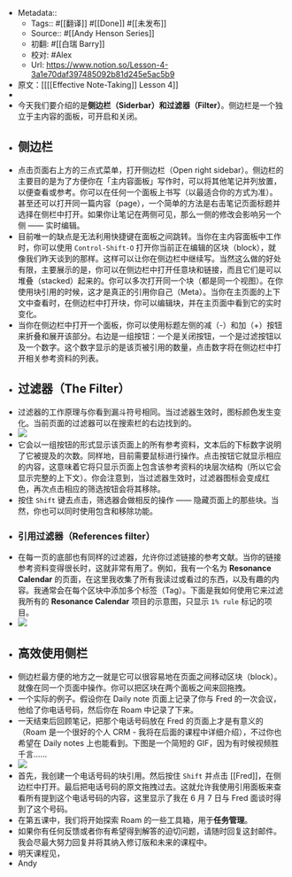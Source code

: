 - Metadata::
    - Tags:: #[[翻译]] #[[Done]] #[[未发布]]
    - Source:: #[[Andy Henson Series]]
    - 初翻: #[[白瑞 Barry]]
    - 校对: #Alex
    - Url: https://www.notion.so/Lesson-4-3a1e70daf397485092b81d245e5ac5b9
- 原文：[[[[Effective Note-Taking]] Lesson 4]]
- 
- 今天我们要介绍的是**侧边栏（Siderbar）**和**过滤器（Filter）**。侧边栏是一个独立于主内容的面板，可开启和关闭。
- ## 侧边栏
- 点击页面右上方的三点式菜单，打开侧边栏（Open right sidebar）。侧边栏的主要目的是为了方便你在「主内容面板」写作时，可以将其他笔记并列放置，以便查看或参考。你可以在任何一个面板上书写（以最适合你的方式为准）。甚至还可以打开同一篇内容（page），一个简单的方法是右击笔记页面标题并选择在侧栏中打开。如果你让笔记在两侧可见，那么一侧的修改会影响另一个侧 —— 实时编辑。
- 目前唯一的缺点是无法利用快捷键在面板之间跳转。当你在主内容面板中工作时，你可以使用 `Control-Shift-O` 打开你当前正在编辑的区块（block），就像我们昨天谈到的那样。这样可以让你在侧边栏中继续写。当然这么做的好处有限，主要展示的是，你可以在侧边栏中打开任意块和链接，而且它们是可以堆叠（stacked）起来的。你可以多次打开同一个块（都是同一个视图）。在你使用块引用的时候，这才是真正的引用你自己（Meta）。当你在主页面的上下文中查看时，在侧边栏中打开块，你可以编辑块，并在主页面中看到它的实时变化。
- 当你在侧边栏中打开一个面板，你可以使用标题左侧的减（-）和加（+）按钮来折叠和展开该部分。右边是一组按钮：一个是关闭按钮，一个是过滤按钮以及一个数字。这个数字显示的是该页被引用的数量，点击数字将在侧边栏中打开相关参考资料的列表。
- ## 过滤器（The Filter）
- 过滤器的工作原理与你看到漏斗符号相同。当过滤器生效时，图标颜色发生变化。当前页面的过滤器可以在搜索栏的右边找到的。
- ![](https://firebasestorage.googleapis.com/v0/b/firescript-577a2.appspot.com/o/imgs%2Fapp%2Fvictor-wu%2FGw42w0M2BC.jpg?alt=media&token=832be27f-7888-432f-a4b3-4ad718ffeda2)
- 它会以一组按钮的形式显示该页面上的所有参考资料，文本后的下标数字说明了它被提及的次数。同样地，目前需要鼠标进行操作。点击按钮它就显示相应的内容，这意味着它将只显示页面上包含该参考资料的块层次结构（所以它会显示完整的上下文）。你会注意到，当过滤器生效时，过滤器图标会变成红色，再次点击相应的筛选按钮会将其移除。
- 按住 `Shift` 键去点击，筛选器会做相反的操作 —— 隐藏页面上的那些块。当然，你也可以同时使用包含和移除功能。
- ### 引用过滤器（References filter）
- 在每一页的底部也有同样的过滤器，允许你过滤链接的参考文献。当你的链接参考资料变得很长时，这就非常有用了。例如，我有一个名为 __Resonance Calendar__ 的页面，在这里我收集了所有我读过或看过的东西，以及有趣的内容。我通常会在每个区块中添加多个标签（Tag）。下面是我如何使用它来过滤我所有的 __Resonance Calendar__  项目的示意图，只显示 `1% rule` 标记的项目。
- ![](https://firebasestorage.googleapis.com/v0/b/firescript-577a2.appspot.com/o/imgs%2Fapp%2Fvictor-wu%2Fe-ZUan-m1_.jpg?alt=media&token=b1f23814-fc67-4044-9cfc-a60d4789d0d0)
- ## 高效使用侧栏
- 侧边栏最方便的地方之一就是它可以很容易地在页面之间移动区块（block）。就像在同一个页面中操作。你可以把区块在两个面板之间来回拖拽。
- 一个实际的例子。假设你在 Daily note 页面上记录了你与 Fred 的一次会议，他给了你电话号码，然后你在 Roam 中记录了下来。
- 一天结束后回顾笔记，把那个电话号码放在 Fred 的页面上才是有意义的（Roam 是一个很好的个人 CRM - 我将在后面的课程中详细介绍），不过你也希望在 Daily notes 上也能看到。下图是一个简短的 GIF，因为有时候视频胜千言……
- ![](https://firebasestorage.googleapis.com/v0/b/firescript-577a2.appspot.com/o/imgs%2Fapp%2Fvictor-wu%2F3WBzJsTRqD.gif?alt=media&token=6d63ea30-8ed5-477c-9ca3-75cd3d34ce43)
- 首先，我创建一个电话号码的块引用。然后按住 `Shift` 并点击 [[Fred]]，在侧边栏中打开。最后把电话号码的原文拖拽过去。这就允许我使用引用面板来查看所有提到这个电话号码的内容，这里显示了我在 6 月 7 日与 Fred 面谈时得到了这个号码。
- 在第五课中，我们将开始探索 Roam 的一些工具箱，用于**任务管理**。
- 如果你有任何反馈或者你有希望得到解答的迫切问题，请随时回复这封邮件。我会尽最大努力回复并将其纳入修订版和未来的课程中。
- 明天课程见，
- Andy

